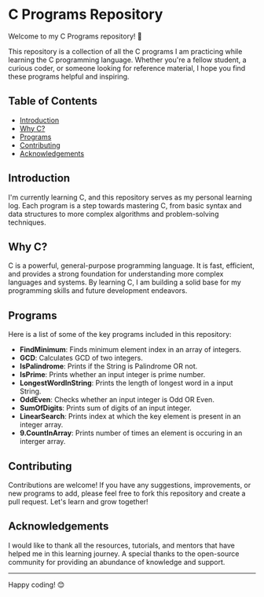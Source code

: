 # C Programs Repository

Welcome to my C Programs repository! 🌟

This repository is a collection of all the C programs I am practicing while learning the C programming language. Whether you're a fellow student, a curious coder, or someone looking for reference material, I hope you find these programs helpful and inspiring.

## Table of Contents
- [Introduction](#introduction)
- [Why C?](#why-c)
- [Programs](#programs)
- [Contributing](#contributing)
- [Acknowledgements](#acknowledgements)

## Introduction

I'm currently learning C, and this repository serves as my personal learning log. Each program is a step towards mastering C, from basic syntax and data structures to more complex algorithms and problem-solving techniques. 

## Why C?

C is a powerful, general-purpose programming language. It is fast, efficient, and provides a strong foundation for understanding more complex languages and systems. By learning C, I am building a solid base for my programming skills and future development endeavors.

## Programs

Here is a list of some of the key programs included in this repository:

- **FindMinimum**: Finds minimum element index in an array of integers.
- **GCD**: Calculates GCD of two integers.
- **IsPalindrome**: Prints if the String is Palindrome OR not.
- **IsPrime**: Prints whether an input integer is prime number.
- **LongestWordInString**: Prints the length of longest word in a input String.
- **OddEven**: Checks whether an input integer is Odd OR Even.
- **SumOfDigits**: Prints sum of digits of an input integer.
- **LinearSearch**: Prints index at which the key element is present in an integer array.
- **9.CountInArray**: Prints number of times an element is occuring in an interger array.


## Contributing

Contributions are welcome! If you have any suggestions, improvements, or new programs to add, please feel free to fork this repository and create a pull request. Let's learn and grow together!

## Acknowledgements

I would like to thank all the resources, tutorials, and mentors that have helped me in this learning journey. A special thanks to the open-source community for providing an abundance of knowledge and support.

---

Happy coding! 😊

